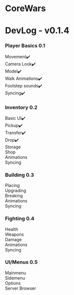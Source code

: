 # CoreWars

# DevLog - v0.1.4

### Player Basics 0.1

Movement✔️\
Camera Look✔️\
Model✔️\
Walk Animations✔️\
Footstep sounds✔️\
Syncing✔️

### Inventory 0.2

Basic UI✔️\
Pickup✔️\
Transfer✔️\
Drop✔️\
Storage\
Shop\
Animations\
Syncing

### Building 0.3

Placing\
Upgrading\
Breaking\
Animations\
Syncing

### Fighting 0.4

Health\
Weapons\
Damage\
Animations\
Syncing

### UI/Menus 0.5

Mainmenu\
Sidemenu\
Options\
Server Browser
